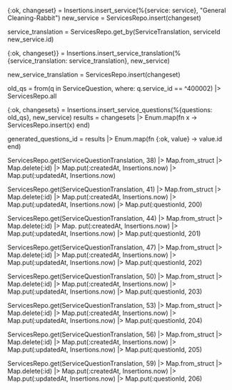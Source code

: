 {:ok, changeset} = Insertions.insert_service(%{service: service}, "General Cleaning-Rabbit")
new_service = ServicesRepo.insert(changeset)

service_translation = ServicesRepo.get_by(ServiceTranslation, serviceId new_service.id)

{:ok, changeset}} = Insertions.insert_service_translation(%{service_translation: service_translation}, new_service)

new_service_translation = ServicesRepo.insert(changeset)

old_qs = from(q in ServiceQuestion, where: q.service_id == ^400002) |> ServicesRepo.all

{:ok, changesets} = Insertions.insert_service_questions(%{questions: old_qs}, new_service)
results = changesets |> Enum.map(fn x -> ServicesRepo.insert(x) end) 

generated_questions_id = results |> Enum.map(fn {:ok, value} -> value.id end)

ServicesRepo.get(ServiceQuestionTranslation, 38) |> Map.from_struct |> Map.delete(:id) |> Map.put(:createdAt, Insertions.now) |> Map.put(:updatedAt, Insertions.now)

ServicesRepo.get(ServiceQuestionTranslation, 41) |> Map.from_struct |> Map.delete(:id) |> Map.put(:createdAt, Insertions.now) |> Map.put(:updatedAt, Insertions.now) |> Map.put(:questionId, 200)

ServicesRepo.get(ServiceQuestionTranslation, 44) |> Map.from_struct |> Map.delete(:id) |> Map.
put(:createdAt, Insertions.now) |> Map.put(:updatedAt, Insertions.now) |> Map.put(:questionId, 201)

ServicesRepo.get(ServiceQuestionTranslation, 47) |> Map.from_struct |> Map.delete(:id) |> Map.put(:createdAt, Insertions.now) |> Map.put(:updatedAt, Insertions.now) |> Map.put(:questionId, 202)


ServicesRepo.get(ServiceQuestionTranslation, 50) |> Map.from_struct |> Map.delete(:id) |> Map.put(:createdAt, Insertions.now) |> Map.put(:updatedAt, Insertions.now) |> Map.put(:questionId, 203)

ServicesRepo.get(ServiceQuestionTranslation, 53) |> Map.from_struct |> Map.delete(:id) |> Map.put(:createdAt, Insertions.now) |> Map.put(:updatedAt, Insertions.now) |> Map.put(:questionId, 204)

ServicesRepo.get(ServiceQuestionTranslation, 56) |> Map.from_struct |> Map.delete(:id) |> Map.put(:createdAt, Insertions.now) |> Map.put(:updatedAt, Insertions.now) |> Map.put(:questionId, 205) 


ServicesRepo.get(ServiceQuestionTranslation, 59) |> Map.from_struct |> Map.delete(:id) |> Map.put(:createdAt, Insertions.now) |> Map.put(:updatedAt, Insertions.now) |> Map.put(:questionId, 206)

